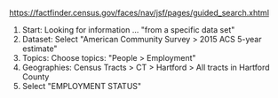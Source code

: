 <https://factfinder.census.gov/faces/nav/jsf/pages/guided_search.xhtml>
1. Start:   Looking for information ... "from a specific data set"
2. Dataset: Select "American Community Survey > 2015 ACS 5-year estimate"
3. Topics:  Choose topics: "People > Employment" 
4. Geographies: Census Tracts > CT > Hartford > All tracts in Hartford County 
5. Select "EMPLOYMENT STATUS"
